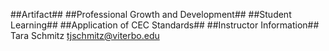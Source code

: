 ##Artifact##
##Professional Growth and Development##
##Student Learning##
##Application of CEC Standards##
##Instructor Information##
Tara Schmitz
tjschmitz@viterbo.edu
